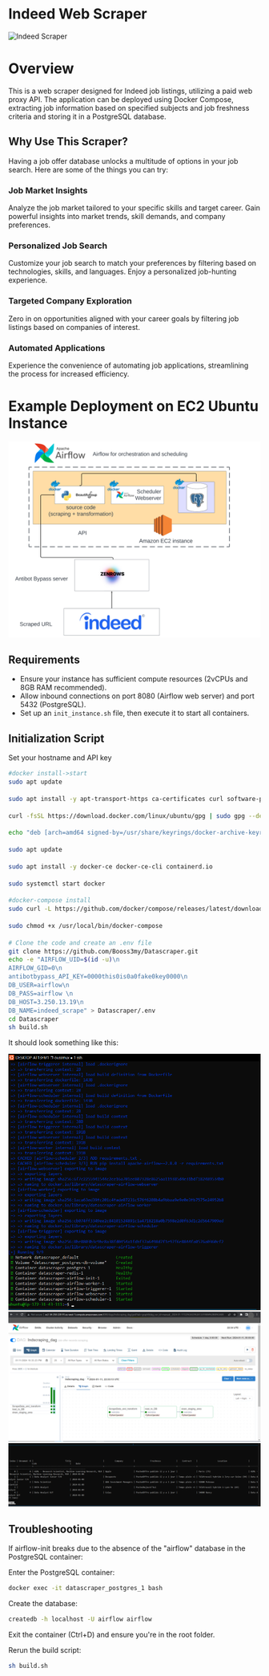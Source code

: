 # Indeed Web Scraper

![Indeed Scraper](https://user-images.githubusercontent.com/56868809/157312375-1e0890cd-2ceb-467d-b1ec-3368f35f9073.png)

# Overview

This is a web scraper designed for Indeed job listings, utilizing a paid web proxy API. The application can be deployed using Docker Compose, extracting job information based on specified subjects and job freshness criteria and storing it in a PostgreSQL database.

## Why Use This Scraper?
Having a job offer database unlocks a multitude of options in your job search. Here are some of the things you can try:

### Job Market Insights
Analyze the job market tailored to your specific skills and target career. Gain powerful insights into market trends, skill demands, and company preferences.

### Personalized Job Search
Customize your job search to match your preferences by filtering based on technologies, skills, and languages. Enjoy a personalized job-hunting experience.

### Targeted Company Exploration
Zero in on opportunities aligned with your career goals by filtering job listings based on companies of interest.

### Automated Applications
Experience the convenience of automating job applications, streamlining the process for increased efficiency.


# Example Deployment on EC2 Ubuntu Instance

![Scraper Diagram](images/scraper_diagg_2.png)

## Requirements

- Ensure your instance has sufficient compute resources (2vCPUs and 8GB RAM recommended).
- Allow inbound connections on port 8080 (Airflow web server) and port 5432 (PostgreSQL).
- Set up an `init_instance.sh` file, then execute it to start all containers.



## Initialization Script

Set your hostname and API key

```bash
#docker install->start
sudo apt update

sudo apt install -y apt-transport-https ca-certificates curl software-properties-common

curl -fsSL https://download.docker.com/linux/ubuntu/gpg | sudo gpg --dearmor -o /usr/share/keyrings/docker-archive-keyring.gpg

echo "deb [arch=amd64 signed-by=/usr/share/keyrings/docker-archive-keyring.gpg] https://download.docker.com/linux/ubuntu $(lsb_release -cs) stable" | sudo tee /etc/apt/sources.list.d/docker.list > /dev/null

sudo apt update

sudo apt install -y docker-ce docker-ce-cli containerd.io

sudo systemctl start docker

#docker-compose install
sudo curl -L https://github.com/docker/compose/releases/latest/download/docker-compose-$(uname -s)-$(uname -m) -o /usr/local/bin/docker-compose

sudo chmod +x /usr/local/bin/docker-compose

# Clone the code and create an .env file
git clone https://github.com/Booss3my/Datascraper.git
echo -e "AIRFLOW_UID=$(id -u)\n
AIRFLOW_GID=0\n
antibotbypass_API_KEY=0000this0is0a0fake0key0000\n
DB_USER=airflow\n
DB_PASS=airflow \n
DB_HOST=3.250.13.19\n
DB_NAME=indeed_scrape" > Datascraper/.env
cd Datascraper
sh build.sh
```
It should look something like this:

![Alt text](images/docker_compose.PNG)
![Alt text](images/AIRFLOW_tasks_ec2.png)
![Alt text](images/working_DB.PNG)

## Troubleshooting
If airflow-init breaks due to the absence of the "airflow" database in the PostgreSQL container:

Enter the PostgreSQL container:

```bash
docker exec -it datascraper_postgres_1 bash
```
Create the database:

```bash
createdb -h localhost -U airflow airflow
```

Exit the container (Ctrl+D) and ensure you're in the root folder.

Rerun the build script:

```bash
sh build.sh
```
